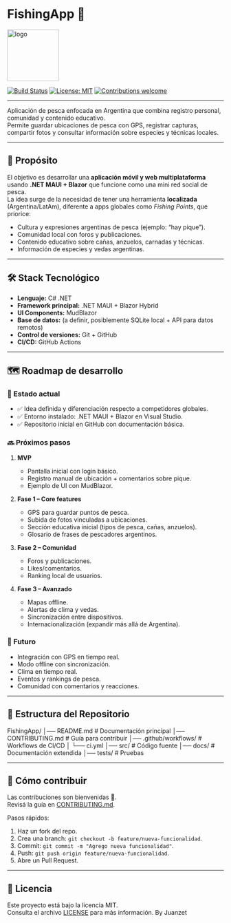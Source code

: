 # FishingApp 🎣
<img src="https://img.icons8.com/color/96/fishing.png" alt="logo" width="120"/>

[![Build Status](https://github.com/Juanzett/Fishing-App/actions/workflows/ci.yml/badge.svg)](https://github.com/Juanzett/Fishing-App/actions)
[![License: MIT](https://img.shields.io/badge/License-MIT-blue.svg)](LICENSE)
[![Contributions welcome](https://img.shields.io/badge/contributions-welcome-brightgreen.svg)](CONTRIBUTING.md)

---
Aplicación de pesca enfocada en Argentina que combina registro personal, comunidad y contenido educativo.  
Permite guardar ubicaciones de pesca con GPS, registrar capturas, compartir fotos y consultar información sobre especies y técnicas locales.

---

## 🚀 Propósito
El objetivo es desarrollar una **aplicación móvil y web multiplataforma** usando **.NET MAUI + Blazor** que funcione como una mini red social de pesca.  
La idea surge de la necesidad de tener una herramienta **localizada** (Argentina/LatAm), diferente a apps globales como *Fishing Points*, que priorice:
- Cultura y expresiones argentinas de pesca (ejemplo: “hay pique”).
- Comunidad local con foros y publicaciones.
- Contenido educativo sobre cañas, anzuelos, carnadas y técnicas.
- Información de especies y vedas argentinas.

---

## 🛠 Stack Tecnológico
- **Lenguaje:** C# .NET
- **Framework principal:** .NET MAUI + Blazor Hybrid
- **UI Components:** MudBlazor
- **Base de datos:** (a definir, posiblemente SQLite local + API para datos remotos)
- **Control de versiones:** Git + GitHub
- **CI/CD:** GitHub Actions

---

## 🗺️ Roadmap de desarrollo

### 📍 Estado actual
- ✅ Idea definida y diferenciación respecto a competidores globales.
- ✅ Entorno instalado: .NET MAUI + Blazor en Visual Studio.
- ✅ Repositorio inicial en GitHub con documentación básica.

### 🔜 Próximos pasos
1. **MVP**  
   - Pantalla inicial con login básico.  
   - Registro manual de ubicación + comentarios sobre pique.  
   - Ejemplo de UI con MudBlazor.  

2. **Fase 1 – Core features**  
   - GPS para guardar puntos de pesca.  
   - Subida de fotos vinculadas a ubicaciones.  
   - Sección educativa inicial (tipos de pesca, cañas, anzuelos).  
   - Glosario de frases de pescadores argentinos.  

3. **Fase 2 – Comunidad**  
   - Foros y publicaciones.  
   - Likes/comentarios.  
   - Ranking local de usuarios.  

4. **Fase 3 – Avanzado**  
   - Mapas offline.  
   - Alertas de clima y vedas.  
   - Sincronización entre dispositivos.  
   - Internacionalización (expandir más allá de Argentina).  

### 📅 Futuro
- Integración con GPS en tiempo real.
- Modo offline con sincronización.
- Clima en tiempo real.
- Eventos y rankings de pesca.
- Comunidad con comentarios y reacciones.
---
## 📂 Estructura del Repositorio

FishingApp/
│── README.md # Documentación principal
│── CONTRIBUTING.md # Guía para contribuir
│── .github/workflows/ # Workflows de CI/CD
│ └── ci.yml
│── src/ # Código fuente
│── docs/ # Documentación extendida
│── tests/ # Pruebas

---
## 🤝 Cómo contribuir
Las contribuciones son bienvenidas 🎉.  
Revisá la guía en [CONTRIBUTING.md](CONTRIBUTING.md).

Pasos rápidos:
1. Haz un fork del repo.
2. Crea una branch: `git checkout -b feature/nueva-funcionalidad`.
3. Commit: `git commit -m "Agrego nueva funcionalidad"`.
4. Push: `git push origin feature/nueva-funcionalidad`.
5. Abre un Pull Request.
---

## 📌 Licencia
Este proyecto está bajo la licencia MIT.  
Consulta el archivo [LICENSE](LICENSE) para más información.
By Juanzet
